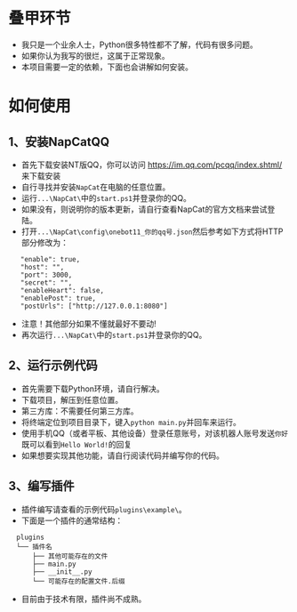 # 叠甲环节

 - 我只是一个业余人士，Python很多特性都不了解，代码有很多问题。
 - 如果你认为我写的很烂，这属于正常现象。
 - 本项目需要一定的依赖，下面也会讲解如何安装。

# 如何使用

## 1、安装NapCatQQ

 - 首先下载安装NT版QQ，你可以访问 https://im.qq.com/pcqq/index.shtml/ 来下载安装
 - 自行寻找并安装`NapCat`在电脑的任意位置。
 - 运行`...\NapCat\`中的`start.ps1`并登录你的QQ。
 - 如果没有，则说明你的版本更新，请自行查看NapCat的官方文档来尝试登陆。
 - 打开`...\NapCat\config\onebot11_你的qq号.json`然后参考如下方式将HTTP部分修改为：
 ```
    "enable": true,
    "host": "",
    "port": 3000,
    "secret": "",
    "enableHeart": false,
    "enablePost": true,
    "postUrls": ["http://127.0.0.1:8080"]
  ```
  - 注意！其他部分如果不懂就最好不要动!
  - 再次运行`...\NapCat\`中的`start.ps1`并登录你的QQ。

## 2、运行示例代码
  - 首先需要下载Python环境，请自行解决。
  - 下载项目，解压到任意位置。
  - 第三方库：不需要任何第三方库。
  - 将终端定位到项目目录下，键入`python main.py`并回车来运行。
  - 使用手机QQ（或者平板、其他设备）登录任意账号，对该机器人账号发送`你好`既可以看到`Hello World!`的回复
  - 如果想要实现其他功能，请自行阅读代码并编写你的代码。

## 3、编写插件
  - 插件编写请查看的示例代码`plugins\example\`。
  - 下面是一个插件的通常结构：
  ```
    plugins
    └── 插件名
        ├── 其他可能存在的文件
        ├── main.py
        ├── __init__.py
        └── 可能存在的配置文件.后缀
  ```
  - 目前由于技术有限，插件尚不成熟。
